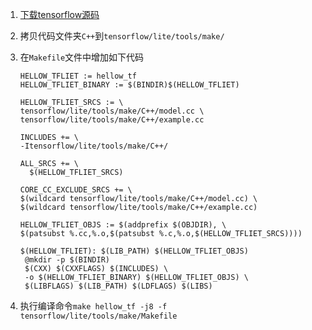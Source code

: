 1. [下载tensorflow源码](https://github.com/tensorflow/tensorflow)

2. 拷贝代码文件夹`C++`到`tensorflow/lite/tools/make/`

3. 在`Makefile`文件中增加如下代码

   ```
   HELLOW_TFLIET := hellow_tf
   HELLOW_TFLIET_BINARY := $(BINDIR)$(HELLOW_TFLIET)
   
   HELLOW_TFLIET_SRCS := \
   tensorflow/lite/tools/make/C++/model.cc \
   tensorflow/lite/tools/make/C++/example.cc
   
   INCLUDES += \
   -Itensorflow/lite/tools/make/C++/
   	
   ALL_SRCS += \
     $(HELLOW_TFLIET_SRCS)
   
   CORE_CC_EXCLUDE_SRCS += \
   $(wildcard tensorflow/lite/tools/make/C++/model.cc) \
   $(wildcard tensorflow/lite/tools/make/C++/example.cc)
   
   HELLOW_TFLIET_OBJS := $(addprefix $(OBJDIR), \
   $(patsubst %.cc,%.o,$(patsubst %.c,%.o,$(HELLOW_TFLIET_SRCS))))
   
   $(HELLOW_TFLIET): $(LIB_PATH) $(HELLOW_TFLIET_OBJS) 
   	@mkdir -p $(BINDIR)
   	$(CXX) $(CXXFLAGS) $(INCLUDES) \
   	-o $(HELLOW_TFLIET_BINARY) $(HELLOW_TFLIET_OBJS) \
   	$(LIBFLAGS) $(LIB_PATH) $(LDFLAGS) $(LIBS)
   ```
4. 执行编译命令`make hellow_tf -j8 -f tensorflow/lite/tools/make/Makefile`